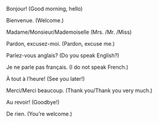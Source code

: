   Bonjour! (Good morning, hello)

  Bienvenue. (Welcome.)

  Madame/Monsieur/Mademoiselle (Mrs. /Mr. /Miss)

  Pardon, excusez-moi. (Pardon, excuse me.)

  Parlez-vous anglais? (Do you speak English?)

  Je ne parle pas français. (I do not speak French.)

  À tout à l’heure! (See you later!)

  Merci/Merci beaucoup. (Thank you/Thank you very much.)

  Au revoir! (Goodbye!)

  De rien. (You’re welcome.)
